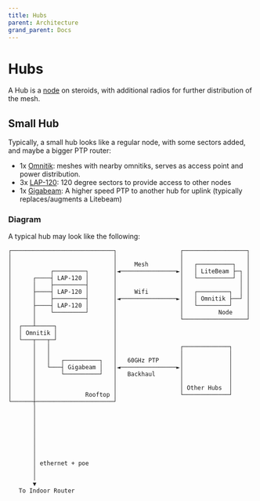 ```yaml
---
title: Hubs
parent: Architecture
grand_parent: Docs
---
```


# Hubs

A Hub is a [node](./nodes) on steroids, with additional radios for further distribution of the mesh.

## Small Hub

Typically, a small hub looks like a regular node, with some sectors added, and maybe a bigger PTP router:

- 1x [Omnitik](/equipment/mikrotik/omnitik): meshes with nearby omnitiks, serves as access point and power distribution.
- 3x [LAP-120](/equipment/ubiquiti/lap120): 120 degree sectors to provide access to other nodes
- 1x [Gigabeam](/equipment/ubiquiti/gbep): A higher speed PTP to another hub for uplink (typically replaces/augments a Litebeam)

### Diagram

A typical hub may look like the following:

```
┌─────────────────────────────┐                  ┌──────────────────┐
│                             │                  │                  │
│                             │     Mesh         │   ┌──────────┐   │
│           ┌─────────┐       │◄────────────────►│   │ LiteBeam ├─┐ │
│      ┌────┤ LAP-120 │       │                  │   └──────────┘ │ │
│      │    ├─────────┤       │                  │                │ │
│      ├────┤ LAP-120 │       │     Wifi         │   ┌─────────┐  │ │
│      │    ├─────────┤       │◄────────────────►│   │ Omnitik ├──┘ │
│      ├────┤ LAP-120 │       │                  │   └─────────┘    │
│      │    └─────────┘       │                  │          Node    │
│      │                      │                  └──────────────────┘
│  ┌───┴─────┐                │
│  │ Omnitik │                │
│  └───┬───┬─┘                │
│      │   │                  │                  ┌─────────────┐
│      │   │                  │                  │             │
│      │   │   ┌──────────┐   │   60GHz PTP      │             │
│      │   └───┤ Gigabeam │   │◄────────────────►│             │
│      │       └──────────┘   │   Backhaul       │             │
│      │                      │                  │             │
│      │                      │                  │ Other Hubs  │
│      │              Rooftop │                  └─────────────┘
└──────┼──────────────────────┘
       │
       │
       │
       │
       │
       │
       │
       │
       │ ethernet + poe
       │
       │
       ▼
   To Indoor Router
```
